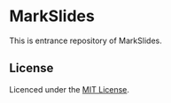 # MarkSlides

This is entrance repository of MarkSlides.

## License

Licenced under the [MIT License](https://raw.githubusercontent.com/markslides/markslides/main/LICENSE).